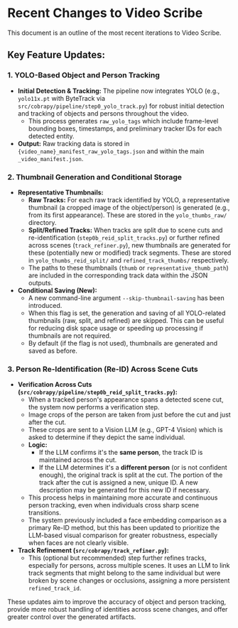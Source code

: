 # Recent Changes to Video Scribe

This document is an outline of the most recent iterations to Video Scribe.

## Key Feature Updates:

### 1. YOLO-Based Object and Person Tracking

-   **Initial Detection & Tracking:** The pipeline now integrates YOLO (e.g., `yolo11x.pt` with ByteTrack via `src/cobrapy/pipeline/step0_yolo_track.py`) for robust initial detection and tracking of objects and persons throughout the video.
    -   This process generates `raw_yolo_tags` which include frame-level bounding boxes, timestamps, and preliminary tracker IDs for each detected entity.
-   **Output:** Raw tracking data is stored in `{video_name}_manifest_raw_yolo_tags.json` and within the main `_video_manifest.json`.

### 2. Thumbnail Generation and Conditional Storage

-   **Representative Thumbnails:**
    -   **Raw Tracks:** For each raw track identified by YOLO, a representative thumbnail (a cropped image of the object/person) is generated (e.g., from its first appearance). These are stored in the `yolo_thumbs_raw/` directory.
    -   **Split/Refined Tracks:** When tracks are split due to scene cuts and re-identification (`step0b_reid_split_tracks.py`) or further refined across scenes (`track_refiner.py`), new thumbnails are generated for these (potentially new or modified) track segments. These are stored in `yolo_thumbs_reid_split/` and `refined_track_thumbs/` respectively.
    -   The paths to these thumbnails (`thumb` or `representative_thumb_path`) are included in the corresponding track data within the JSON outputs.
-   **Conditional Saving (New):**
    -   A new command-line argument `--skip-thumbnail-saving` has been introduced.
    -   When this flag is set, the generation and saving of all YOLO-related thumbnails (raw, split, and refined) are skipped. This can be useful for reducing disk space usage or speeding up processing if thumbnails are not required.
    -   By default (if the flag is not used), thumbnails are generated and saved as before.

### 3. Person Re-Identification (Re-ID) Across Scene Cuts

-   **Verification Across Cuts (`src/cobrapy/pipeline/step0b_reid_split_tracks.py`):**
    -   When a tracked person's appearance spans a detected scene cut, the system now performs a verification step.
    -   Image crops of the person are taken from just before the cut and just after the cut.
    -   These crops are sent to a Vision LLM (e.g., GPT-4 Vision) which is asked to determine if they depict the same individual.
    -   **Logic:**
        -   If the LLM confirms it's the **same person**, the track ID is maintained across the cut.
        -   If the LLM determines it's a **different person** (or is not confident enough), the original track is split at the cut. The portion of the track after the cut is assigned a new, unique ID. A new description may be generated for this new ID if necessary.
    -   This process helps in maintaining more accurate and continuous person tracking, even when individuals cross sharp scene transitions.
    -   The system previously included a face embedding comparison as a primary Re-ID method, but this has been updated to prioritize the LLM-based visual comparison for greater robustness, especially when faces are not clearly visible.
-   **Track Refinement (`src/cobrapy/track_refiner.py`):**
    -   This (optional but recommended) step further refines tracks, especially for persons, across multiple scenes. It uses an LLM to link track segments that might belong to the same individual but were broken by scene changes or occlusions, assigning a more persistent `refined_track_id`.

These updates aim to improve the accuracy of object and person tracking, provide more robust handling of identities across scene changes, and offer greater control over the generated artifacts. 